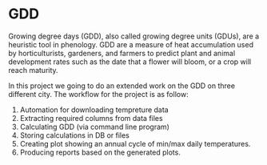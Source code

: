 # GDD
Growing degree days (GDD), also called growing degree units (GDUs), are a heuristic tool in phenology. GDD are a measure of heat accumulation used by horticulturists, gardeners, and farmers to predict plant and animal development rates such as the date that a flower will bloom, or a crop will reach maturity.

In this project we going to do an extended work on the GDD on three different city.
The workflow for the project is as follow:
1. Automation for downloading tempreture data
2. Extracting required columns from data files
3. Calculating GDD (via command line program)
4. Storing calculations in DB or files
5. Creating plot showing an annual cycle of min/max daily temperatures.
6. Producing reports based on the generated plots.